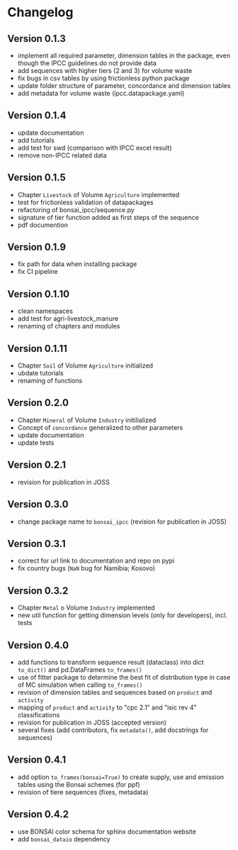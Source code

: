 # Changelog

## Version 0.1.3

- implement all required parameter, dimension tables in the package, even though the IPCC guidelines do not provide data
- add sequences with higher tiers (2 and 3) for volume waste
- fix bugs in csv tables by using frictionless python package
- update folder structure of parameter, concordance and dimension tables
- add metadata for volume waste (ipcc.datapackage.yaml)

## Version 0.1.4

- update documentation
- add tutorials
- add test for swd (comparison with IPCC excel result)
- remove non-IPCC related data

## Version 0.1.5

- Chapter `Livestock` of Volume `Agriculture` implemented
- test for frictionless validation of datapackages
- refactoring of bonsai_ipcc/sequence.py
- signature of tier function added as first steps of the sequence
- pdf documention

## Version 0.1.9

- fix path for data when installing package
- fix CI pipeline

## Version 0.1.10

- clean namespaces
- add test for agri-livestock_manure
- renaming of chapters and modules

## Version 0.1.11

- Chapter `Soil` of Volume `Agriculture` initialized
- ubdate tutorials
- renaming of functions

## Version 0.2.0

- Chapter `Mineral` of Volume `Industry` initilialized
- Concept of `concordance` generalized to other parameters
- update documentation
- update tests

## Version 0.2.1

- revision for publication in JOSS

## Version 0.3.0

- change package name to `bonsai_ipcc` (revision for publication in JOSS)

## Version 0.3.1

- correct for url link to documentation and repo on pypi
- fix country bugs (`NaN` bug for Namibia; Kosovo)

## Version 0.3.2

- Chapter `Metal` o Volume `Industry` implemented
- new util function for getting dimension levels (only for developers), incl. tests

## Version 0.4.0

- add functions to transform sequence result (dataclass) into dict `to_dict()` and pd.DataFrames `to_frames()`
- use of fitter package to determine the best fit of distribution type in case of MC simulation when calling `to_frames()`
- revision of dimension tables and sequences based on `product` and `activity`
- mapping of `product` and `activity` to "cpc 2.1" and "isic rev 4" classifications
- revision for publication in JOSS (accepted version)
- several fixes (add contributors, fix `metadata()`, add docstrings for sequences)

## Version 0.4.1

- add option `to_frames(bonsai=True)` to create supply, use and emission tables using the Bonsai schemes (for ppf)
- revision of tiere sequences (fixes, metadata)

## Version 0.4.2

-  use BONSAI color schema for sphinx documentation website
- add `bonsai_dataio` dependency